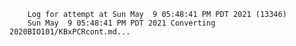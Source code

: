         Log for attempt at Sun May  9 05:48:41 PM PDT 2021 (13346)
        Sun May  9 05:48:41 PM PDT 2021 Converting 2020BIO101/KBxPCRcont.md...
